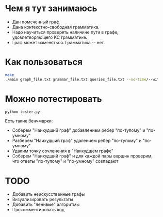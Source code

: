 # Чем я тут занимаюсь

* Дан помеченный граф.
* Дана контекстно-свободная грамматика.
* Надо научиться проверять наличине пути в графе, удовлетворяющего КС грамматике.
* Граф может изменяться. Грамматика -- нет.

# Как пользоваться

```bash
make
./main graph_file.txt grammar_file.txt queries_file.txt --no-time/--with-time/--total-time
```

# Можно потестировать
```python
python tester.py
```
Есть такие бенчмарки:
* Соберем "Наихудший граф" добавлением ребер "по-тупому" и "по-умному"
* Разберем "Наихудший граф" удалением ребер "по-тупому" и "по-умному"
* Удалим точку сочленения в "Наихудшем графе"
* Соберем "Наихудший граф" и для каждой пары вершин проверим, что ответы "по-тупому" и "по-умному" совпадают

# TODO
* Добавить неискусственные графы
* Визуализировать результаты
* Добавить "ленивые" алгоритмы
* Прокомментировать код

